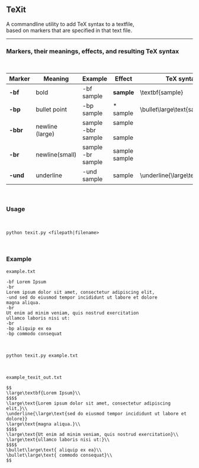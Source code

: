 ## TeXit

A commandline utility to add TeX syntax to a textfile,<br>
based on markers that are specified in that text file.<br>

---

### Markers, their meanings, effects, and resulting TeX syntax
<br>

| **Marker** | **Meaning**     | **Example**              | **Effect**           | **TeX syntax**                 |
|------------|-----------------|--------------------------|----------------------|--------------------------------|
| **-bf**    | bold            | -bf sample               | **sample**           | \textbf{sample}                |
| **-bp**    | bullet point    | -bp sample               | * sample             | \bullet\large\text{sample}     |
| **-bbr**   | newline (large) | sample<br>-bbr<br>sample | sample<br><br>sample | $$ $$                          |
| **-br**    | newline(small)  | sample<br>-br<br>sample  | sample<br>sample     | $$$$                           |
| **-und**   | underline       | -und sample              | sample               | \underline{\large\text{sample} |

<br>

### Usage
<br>

```
python texit.py <filepath|filename>
```
<br>

### Example<br>

```example.txt```

```
-bf Lorem Ipsum
-br
Lorem ipsum dolor sit amet, consectetur adipiscing elit,
-und sed do eiusmod tempor incididunt ut labore et dolore
magna aliqua.
-br
Ut enim ad minim veniam, quis nostrud exercitation
ullamco laboris nisi ut:
-br
-bp aliquip ex ea
-bp commodo consequat
```
<br>

```
python texit.py example.txt
```
<br>

```example_texit_out.txt```

```
$$
\large\textbf{Lorem Ipsum}\\
$$$$
\large\text{Lorem ipsum dolor sit amet, consectetur adipiscing elit,}\\
\underline{\large\text{sed do eiusmod tempor incididunt ut labore et dolore}}
\large\text{magna aliqua.}\\
$$$$
\large\text{Ut enim ad minim veniam, quis nostrud exercitation}\\
\large\text{ullamco laboris nisi ut:}\\
$$$$
\bullet\large\text{ aliquip ex ea}\\
\bullet\large\text{ commodo consequat}\\
$$

```
